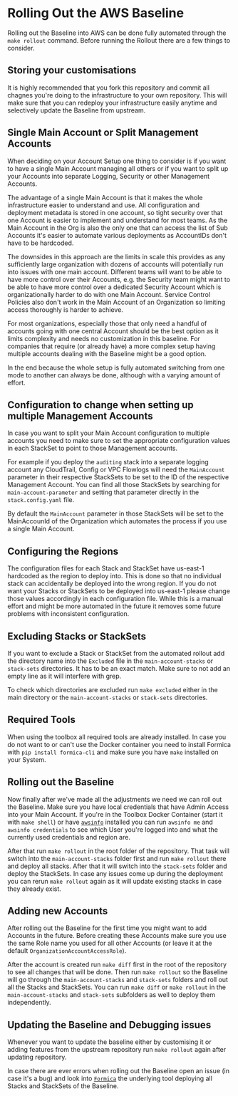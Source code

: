 # Rolling Out the AWS Baseline

Rolling out the Baseline into AWS can be done fully automated through the `make rollout` command. Before running the Rollout there are a few things to consider.

## Storing your customisations

It is highly recommended that you fork this repository and commit all chagnes you're doing to the infrastructure to your own repository. This will make sure that you can redeploy your infrastructure easily anytime and selectively update the Baseline from upstream.

## Single Main Account or Split Management Accounts

When deciding on your Account Setup one thing to consider is if you want to have a single Main Account managing all others or if you want to split up your Accounts into separate Logging, Security or other Management Accounts.

The advantage of a single Main Account is that it makes the whole infrastructure easier to understand and use. All configuration and deployment metadata is stored in one account, so tight security over that one Account is easier to implement and understand for most teams. As the Main Account in the Org is also the only one that can access the list of Sub Accounts it's easier to automate various deployments as AccountIDs don't have to be hardcoded.

The downsides in this approach are the limits in scale this provides as any sufficiently large organization with dozens of accounts will potentially run into issues with one main account. Different teams will want to be able to have more control over their Accounts, e.g. the Security team might want to be able to have more control over a dedicated Security Account which is organizationally harder to do with one Main Account. Service Control Policies also don't work in the Main Account of an Organization so limiting access thoroughly is harder to achieve.

For most organizations, especially those that only need a handful of accounts going with one central Account should be the best option as it limits complexity and needs no customization in this baseline. For companies that require (or already have) a more complex setup having multiple accounts dealing with the Baseline might be a good option.

In the end because the whole setup is fully automated switching from one mode to another can always be done, although with a varying amount of effort.

## Configuration to change when setting up multiple Management Accounts

In case you want to split your Main Account configuration to multiple accounts you need to make sure to set the appropriate configuration values in each StackSet to point to those Management accounts.

For example if you deploy the `auditing` stack into a separate logging account any CloudTrail, Config or VPC Flowlogs will need the `MainAccount` parameter in their respective StackSets to be set to the ID of the respective Management Account. You can find all those StackSets by searching for `main-account-parameter` and setting that parameter directly in the `stack.config.yaml` file. 

By default the `MainAccount` parameter in those StackSets will be set to the MainAccounId of the Organization which automates the process if you use a single Main Account.


## Configuring the Regions

The configuration files for each Stack and StackSet have us-east-1 hardcoded as the region to deploy into. This is done so that no individual stack can accidentally be deployed into the wrong region. If you do not want your Stacks or StackSets to be deployed into us-east-1 please change those values accordingly in each configuration file. While this is a manual effort and might be more automated in the future it removes some future problems with inconsistent configuration.

## Excluding Stacks or StackSets

If you want to exclude a Stack or StackSet from the automated rollout add the directory name into the `Excluded` file in the `main-account-stacks` or `stack-sets` directories. It has to be an exact match. Make sure to not add an empty line as it will interfere with grep. 

To check which directories are excluded run `make excluded` either in the main directory or the `main-account-stacks` or `stack-sets` directories.

## Required Tools

When using the toolbox all required tools are already installed. In case you do not want to or can't use the Docker container you need to install Formica with `pip install formica-cli` and make sure you have `make` installed on your System.

## Rolling out the Baseline

Now finally after we've made all the adjustments we need we can roll out the Baseline. Make sure you have local credentials that have Admin Access into your Main Account. If you're in the Toolbox Docker Container (start it with `make shell`) or have [`awsinfo`](https://theserverlessway.com/tools/awsinfo/) installed you can run `awsinfo me` and `awsinfo credentials` to see which User you're logged into and what the currently used credentials and region are.

After that run `make rollout` in the root folder of the repository. That task will switch into the `main-account-stacks` folder first and run `make rollout` there and deploy all stacks. After that it will switch into the `stack-sets` folder and deploy the StackSets. In case any issues come up during the deployment you can rerun `make rollout` again as it will update existing stacks in case they already exist.

## Adding new Accounts

After rolling out the Baseline for the first time you might want to add Accounts in the future. Before creating these Accounts make sure you use the same Role name you used for all other Accounts (or leave it at the default `OrganizationAccountAccessRole`).

After the account is created run `make diff` first in the root of the repository to see all changes that will be done. Then run `make rollout` so the Baseline will go through the `main-account-stacks` and `stack-sets` folders and roll out all the Stacks and StackSets. You can run `make diff` or `make rollout` in the `main-account-stacks` and `stack-sets` subfolders as well to deploy them independently.

## Updating the Baseline and Debugging issues

Whenever you want to update the baseline either by customising it or adding features from the upstream repository run `make rollout` again after updating repository.

In case there are ever errors when rolling out the Baseline open an issue (in case it's a bug) and look into [`Formica`](https://theserverlessway.com/tools/formica/) the underlying tool deploying all Stacks and StackSets of the Baseline.